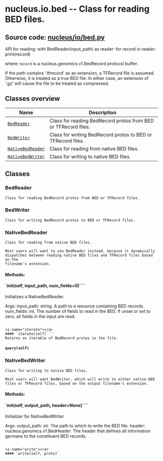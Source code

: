 # nucleus.io.bed -- Class for reading BED files.
**Source code:** [nucleus/io/bed.py](https://github.com/google/nucleus/tree/master/nucleus/io/bed.py)
---
API for reading:
  with BedReader(input_path) as reader:
    for record in reader:
      print(record)

where `record` is a nucleus.genomics.v1.BedRecord protocol buffer.

If the path contains '.tfrecord' as an extension, a TFRecord file is
assumed. Otherwise, it is treated as a true BED file. In either case,
an extension of '.gz' will cause the file to be treated as compressed.

## Classes overview
Name | Description
-----|------------
[`BedReader`](#bedreader) | Class for reading BedRecord protos from BED or TFRecord files.
[`BedWriter`](#bedwriter) | Class for writing BedRecord protos to BED or TFRecord files.
[`NativeBedReader`](#nativebedreader) | Class for reading from native BED files.
[`NativeBedWriter`](#nativebedwriter) | Class for writing to native BED files.

## Classes
### BedReader
```
Class for reading BedRecord protos from BED or TFRecord files.
```

### BedWriter
```
Class for writing BedRecord protos to BED or TFRecord files.
```

### NativeBedReader
```
Class for reading from native BED files.

Most users will want to use BedReader instead, because it dynamically
dispatches between reading native BED files and TFRecord files based on the
filename's extension.
```

#### Methods:
<a name="__init__"></a>
#### `__init__(self, input_path, num_fields=0)````
Initializes a NativeBedReader.

Args:
  input_path: string. A path to a resource containing BED records.
  num_fields: int. The number of fields to read in the BED. If unset or set
    to zero, all fields in the input are read.
```

<a name="iterate"></a>
#### `iterate(self)````
Returns an iterable of BedRecord protos in the file.
```

<a name="query"></a>
#### `query(self)`

### NativeBedWriter
```
Class for writing to native BED files.

Most users will want BedWriter, which will write to either native BED
files or TFRecord files, based on the output filename's extension.
```

#### Methods:
<a name="__init__"></a>
#### `__init__(self, output_path, header=None)````
Initializer for NativeBedWriter.

Args:
  output_path: str. The path to which to write the BED file.
  header: nucleus.genomics.v1.BedHeader. The header that defines all
    information germane to the constituent BED records.
```

<a name="write"></a>
#### `write(self, proto)`

